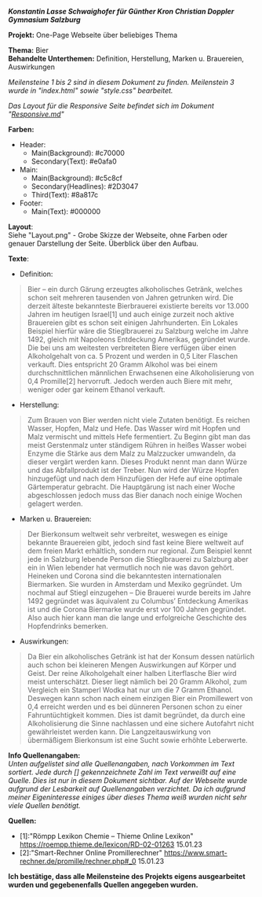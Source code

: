 ***Konstantin Lasse Schwaighofer für Günther Kron Christian Doppler Gymnasium Salzburg***

**Projekt:** One-Page Webseite über beliebiges Thema

**Thema:** Bier  
**Behandelte Unterthemen:** Definition, Herstellung, Marken u. Brauereien, Auswirkungen

*Meilensteine 1 bis 2 sind in diesem Dokument zu finden. Meilenstein 3 wurde in "index.html" sowie "style.css" bearbeitet.*

*Das Layout für die Responsive Seite befindet sich im Dokument "[Responsive.md](Responsive.md)"*

**Farben:**

- Header:  
  - Main(Background): #c70000  
  -  Secondary(Text): #e0afa0
- Main:
    - Main(Background): #c5c8cf
    - Secondary(Headlines): #2D3047
    - Third(Text): #8a817c
- Footer:
    - Main(Text): #000000

**Layout**:  
Siehe "Layout.png" - Grobe Skizze der Webseite, ohne Farben oder genauer Darstellung der Seite. Überblick über den Aufbau.

**Texte**:


- Definition:
> Bier – ein durch Gärung erzeugtes alkoholisches Getränk, welches schon seit mehreren tausenden von Jahren getrunken wird. Die derzeit älteste bekannteste Bierbrauerei existierte bereits vor 13.000 Jahren im heutigen Israel[1] und auch einige zurzeit noch aktive Brauereien gibt es schon seit einigen Jahrhunderten. Ein Lokales Beispiel hierfür wäre die Stieglbrauerei zu Salzburg welche im Jahre 1492, gleich mit Napoleons Entdeckung Amerikas, gegründet wurde. Die bei uns am weitesten verbreiteten Biere verfügen über einen Alkoholgehalt von ca. 5 Prozent und werden in 0,5 Liter Flaschen verkauft. Dies entspricht 20 Gramm Alkohol  was bei einem durchschnittlichen männlichen Erwachsenen eine Alkoholisierung von 0,4 Promille[2] hervorruft. Jedoch werden auch Biere mit mehr, weniger oder gar keinem Ethanol verkauft.


- Herstellung:
> Zum Brauen von Bier werden nicht viele Zutaten benötigt. Es reichen  Wasser, Hopfen, Malz und Hefe. Das Wasser wird mit Hopfen und Malz vermischt und mittels Hefe fermentiert. Zu Beginn gibt man das meist Gerstenmalz unter ständigem Rühren in heißes Wasser wobei Enzyme die Stärke aus dem Malz zu Malzzucker umwandeln, da dieser vergärt werden kann. Dieses Produkt nennt man dann Würze und das Abfallprodukt ist der Treber. Nun wird der Würze Hopfen hinzugefügt und nach dem Hinzufügen der Hefe auf eine optimale Gärtemperatur gebracht. Die Hauptgärung ist nach einer Woche abgeschlossen jedoch muss das Bier danach noch einige Wochen gelagert werden.

- Marken u. Brauereien:
> Der Bierkonsum weltweit sehr verbreitet, weswegen es einige bekannte Brauereien gibt, jedoch sind fast keine Biere weltweit auf dem freien Markt erhältlich, sondern nur regional. Zum Beispiel kennt jede in Salzburg lebende Person die Stieglbrauerei zu Salzburg aber ein in Wien lebender hat vermutlich noch nie was davon gehört. Heineken und Corona sind die bekanntesten internationalen Biermarken. Sie wurden in Amsterdam und Mexiko gegründet. Um nochmal auf Stiegl einzugehen – Die Brauerei wurde bereits im Jahre 1492 gegründet was äquivalent zu Columbus’ Entdeckung Amerikas ist und die Corona Biermarke wurde erst vor 100 Jahren gegründet. Also auch hier kann man die lange und erfolgreiche Geschichte des Hopfendrinks bemerken.


- Auswirkungen:
> Da Bier ein alkoholisches Getränk ist hat der Konsum dessen natürlich auch schon bei kleineren Mengen Auswirkungen auf Körper und Geist. Der reine Alkoholgehalt einer halben Literflasche Bier wird meist unterschätzt. Dieser liegt nämlich bei 20 Gramm Alkohol, zum Vergleich ein Stamperl Wodka hat nur um die 7 Gramm Ethanol. Deswegen kann schon  nach einem einzigen Bier ein Promillewert von 0,4 erreicht werden und es bei dünneren Personen schon zu einer Fahruntüchtigkeit kommen. Dies ist damit begründet, da durch eine Alkoholisierung die Sinne nachlassen und eine sichere Autofahrt nicht gewährleistet werden kann. Die Langzeitauswirkung von übermäßigem Bierkonsum ist eine Sucht sowie erhöhte Leberwerte.





**Info Quellenangaben:**  
*Unten aufgelistet sind alle Quellenangaben, nach Vorkommen im Text sortiert. Jede durch [] gekennzeichnete Zahl im Text verweißt auf eine Quelle. Dies ist nur in diesem Dokument sichtbar. Auf der Webseite wurde aufgrund der Lesbarkeit auf Quellenangaben verzichtet. Da ich aufgrund meiner Eigeninteresse einiges über dieses Thema weiß wurden nicht sehr viele Quellen benötigt.*

**Quellen:**
- [1]:"Römpp Lexikon Chemie – Thieme Online Lexikon" https://roempp.thieme.de/lexicon/RD-02-01263 15.01.23  
- [2]:"Smart-Rechner Online Promillerechner" https://www.smart-rechner.de/promille/rechner.php#_0 15.01.23


**Ich bestätige, dass alle Meilensteine des Projekts eigens ausgearbeitet wurden und gegebenenfalls Quellen angegeben wurden.**
